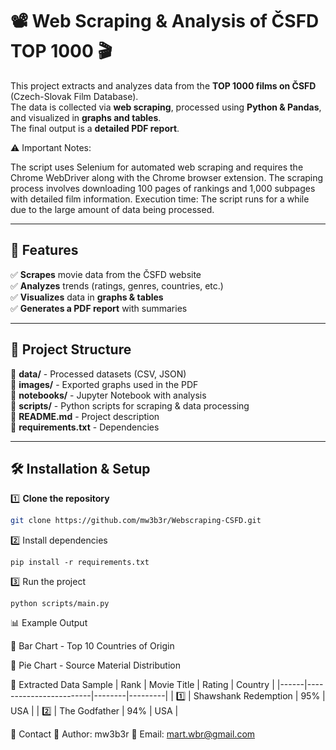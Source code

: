 # 📽️ Web Scraping & Analysis of ČSFD TOP 1000 🎬  

This project extracts and analyzes data from the **TOP 1000 films on ČSFD** (Czech-Slovak Film Database).  
The data is collected via **web scraping**, processed using **Python & Pandas**, and visualized in **graphs and tables**.  
The final output is a **detailed PDF report**.

⚠️ Important Notes:

The script uses Selenium for automated web scraping and requires the Chrome WebDriver along with the Chrome browser extension.
The scraping process involves downloading 100 pages of rankings and 1,000 subpages with detailed film information.
Execution time: The script runs for a while due to the large amount of data being processed.

---

## 📌 Features  

✅ **Scrapes** movie data from the ČSFD website  
✅ **Analyzes** trends (ratings, genres, countries, etc.)  
✅ **Visualizes** data in **graphs & tables**  
✅ **Generates a PDF report** with summaries  

---

## 📂 Project Structure  

📁 **data/** - Processed datasets (CSV, JSON)  
📁 **images/** - Exported graphs used in the PDF  
📁 **notebooks/** - Jupyter Notebook with analysis  
📁 **scripts/** - Python scripts for scraping & data processing  
📄 **README.md** - Project description  
📄 **requirements.txt** - Dependencies  

---

## 🛠️ Installation & Setup  

1️⃣ **Clone the repository**  
```bash
git clone https://github.com/mw3b3r/Webscraping-CSFD.git
```

2️⃣ Install dependencies
```
pip install -r requirements.txt
```

3️⃣ Run the project
```
python scripts/main.py
```

📊 Example Output

🔹 Bar Chart - Top 10 Countries of Origin

🔹 Pie Chart - Source Material Distribution

🔹 Extracted Data Sample
| Rank | Movie Title            | Rating | Country |
|------|------------------------|--------|---------|
| 1️⃣  | Shawshank Redemption  | 95%    | USA     |
| 2️⃣  | The Godfather         | 94%    | USA     |

📧 Contact
🔗 Author: mw3b3r
📩 Email: mart.wbr@gmail.com
